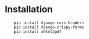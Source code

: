 # Installation 


```
    pip install django-cors-headers
    pip install django-crispy-forms
    pip install xhtml2pdf
```
